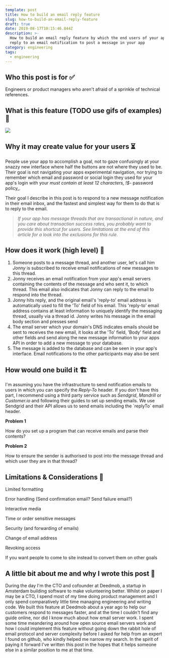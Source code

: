 ```yaml
---
template: post
title: How to build an email reply feature
slug: how-to-build-an-email-reply-feature
draft: true
date: 2019-08-17T10:15:46.844Z
description: >-
  How to build an email reply feature by which the end users of your app can
  reply to an email notification to post a message in your app
category: engineering
tags:
  - engineering
---
```

## Who this post is for ✅

Engineers or product managers who aren't afraid of a sprinkle of technical references.

## What is this feature (TODO use gifs of examples) 📩

![](/media/screenshot-2019-08-17-at-12.22.18.png)

## Why it may create value for your users ⏳

People use your app to accomplish a goal, not to gaze confusingly at your snazzy new interface where half the buttons are not where they used to be. Their goal is not navigating your apps experimental navigation, nor trying to remember which email and password or social login they used for your app's login with your _must contain at least 12 characters, !$_- password policy_.

Their goal I describe in this post is to respond to a new message notification in their email inbox, and the fastest and simplest way for them to do that is to reply to the email. 

> _If your app has message threads that are transactional in nature, and you care about transaction success rates, you probably want to provide this shortcut for users. See limitations at the end of this article for a look into the exclusions for this rule._

## How does it work (high level) 🔀

1. Someone posts to a message thread, and another user, let's call him _Jonny_ is subscribed to receive email notifications of new messages to this thread.
2. Jonny receives an email notification from your app's email servers containing the contents of the message and who sent it, to which thread. This email also indicates that Jonny can reply to the email to respond into the thread.
3. Jonny hits reply, and the original email's 'reply-to' email address is automatically used to fill the 'To' field of his email. This 'reply-to' email address contains at least information to uniquely identify the messaging thread, usually via a thread id. Jonny writes his message in the email body section and presses send
4. The email server which your domain's DNS indicates emails should be sent to receives the new email, it looks at the 'To' field, 'Body' field and other fields and send along the new message information to your apps API in order to add a new message to your database.
5. The message is added to the database and can be seen in your app's interface. Email notifications to the other participants may also be sent

## How would one build it  🏗

I'm assuming you have the infrastructure to send notification emails to users in which you can specify the _Reply-To_ header. If you don't have this part, I recommend using a third party service such as _Sendgrid_, _Mandrill_ or _Customer.io_ and following their guides to set up sending emails. We use Sendgrid and their API allows us to send emails including the \`replyTo\` email header.

**Problem 1**

How do you set up a program that can receive emails and parse their contents?

**Problem 2**

How to ensure the sender is authorised to post into the message thread and which user they are in that thread?



## Limitations & Considerations 🚧

Limited formatting

Error handling (Send confirmation email? Send failure email?)

Interactive media

Time or order sensitive messages

Security (and forwarding of emails)

Change of email address

Revoking access

If you want people to come to site instead to convert them on other goals

## 

## A little bit about me and why I wrote this post 🤔

During the day I'm the CTO and cofounder at Deedmob, a startup in Amsterdam building software to make volunteering better. Whilst on paper I may be a CTO, I spend most of my time doing product management and I only spend comparatively little time managing engineering and writing code. We built this feature at Deedmob about a year ago to help our customers respond to messages faster, and at the time I couldn't find any guide online, nor did I know much about how email server work. I spent some time meandering around how open source email servers work and how I could implement this feature without going down the rabbit hole of email protocol and server complexity before I asked for help from an expert I found on github, who kindly helped me narrow my search. In the spirit of paying it forward I've written this post in the hopes that it helps someone else in a similar position to me at that time.
